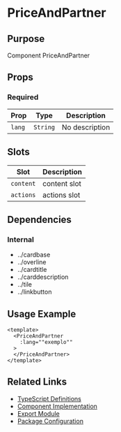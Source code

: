 # PriceAndPartner

## Purpose

Component PriceAndPartner

## Props

### Required
| Prop | Type | Description |
|------|------|-------------|
| `lang` | `String` | No description |

## Slots

| Slot | Description |
|------|-------------|
| `content` | content slot |
| `actions` | actions slot |

## Dependencies

### Internal
- ../cardbase
- ../overline
- ../cardtitle
- ../carddescription
- ../tile
- ../linkbutton

## Usage Example

```vue
<template>
  <PriceAndPartner
    :lang=""exemplo""
  >
  </PriceAndPartner>
</template>
```

## Related Links

- [TypeScript Definitions](./PriceAndPartner.d.ts)
- [Component Implementation](./PriceAndPartner.vue)
- [Export Module](./priceandpartner.js)
- [Package Configuration](./package.json)
